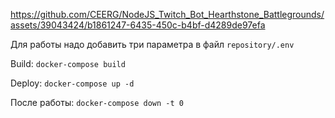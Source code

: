https://github.com/CEERG/NodeJS_Twitch_Bot_Hearthstone_Battlegrounds/assets/39043424/b1861247-6435-450c-b4bf-d4289de97efa

Для работы надо добавить три параметра в файл <code>repository/.env</code>

Build:  <code>docker-compose build</code>

Deploy:  <code>docker-compose up -d</code>

После работы:  <code>docker-compose down -t 0</code>
